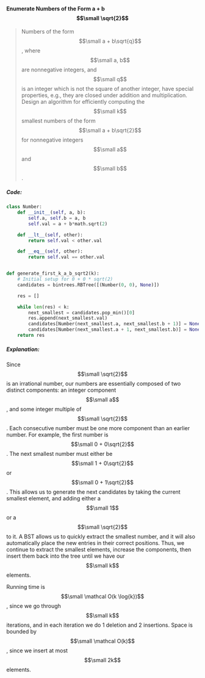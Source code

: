 #### Enumerate Numbers of the Form a + b$$\small \sqrt{2}$$

> Numbers of the form $$\small a + b\sqrt{q}$$, where $$\small a, b$$ are nonnegative integers, and $$\small q$$ is an integer which is not the square of another integer, have special properties, e.g., they are closed under addition and multiplication. Design an algorithm for efficiently computing the $$\small k$$ smallest numbers of the form $$\small a + b\sqrt{2}$$ for nonnegative integers $$\small a$$ and $$\small b$$.

##### Code:

```py
class Number:
    def __init__(self, a, b):
        self.a, self.b = a, b
        self.val = a + b*math.sqrt(2)

    def __lt__(self, other):
        return self.val < other.val

    def __eq__(self, other):
        return self.val == other.val


def generate_first_k_a_b_sqrt2(k):
    # Initial setup for 0 + 0 * sqrt(2)
    candidates = bintrees.RBTree([(Number(0, 0), None)])

    res = []

    while len(res) < k:
        next_smallest = candidates.pop_min()[0]
        res.append(next_smallest.val)
        candidates[Number(next_smallest.a, next_smallest.b + 1)] = None
        candidates[Number(next_smallest.a + 1, next_smallest.b)] = None
    return res
```

##### Explanation:

Since $$\small \sqrt{2}$$ is an irrational number, our numbers are essentially composed of two distinct components: an integer component $$\small a$$, and some integer multiple of $$\small \sqrt{2}$$. Each consecutive number must be one more component than an earlier number. For example, the first number is $$\small 0 + 0\sqrt{2}$$. The next smallest number must either be $$\small 1 + 0\sqrt{2}$$ or $$\small 0 + 1\sqrt{2}$$. This allows us to generate the next candidates by taking the current smallest element, and adding either a $$\small 1$$ or a $$\small \sqrt{2}$$ to it. A BST allows us to quickly extract the smallest number, and it will also automatically place the new entries in their correct positions. Thus, we continue to extract the smallest elements, increase the components, then insert them back into the tree until we have our $$\small k$$ elements. 

Running time is $$\small \mathcal O(k \log{k})$$, since we go through $$\small k$$ iterations, and in each iteration we do 1 deletion and 2 insertions. Space is bounded by $$\small \mathcal O(k)$$, since we insert at most $$\small 2k$$ elements. 

